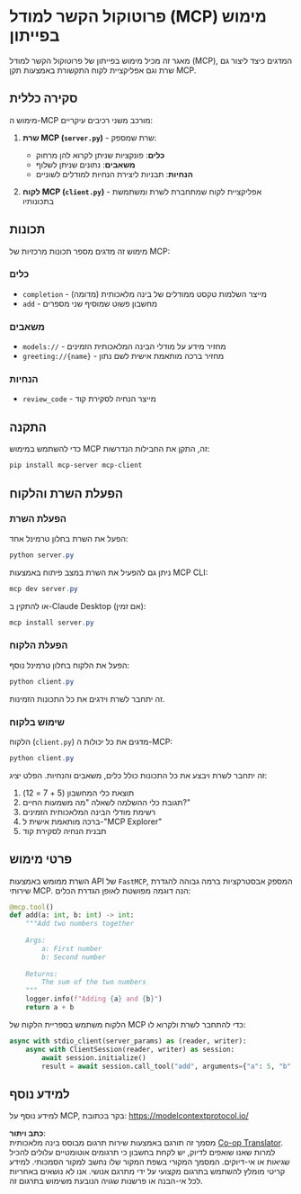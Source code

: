 <!--
CO_OP_TRANSLATOR_METADATA:
{
  "original_hash": "706b9b075dc484b73a053e6e9c709b4b",
  "translation_date": "2025-07-13T23:33:43+00:00",
  "source_file": "04-PracticalImplementation/samples/python/README.md",
  "language_code": "he"
}
-->
# פרוטוקול הקשר למודל (MCP) מימוש בפייתון

מאגר זה מכיל מימוש בפייתון של פרוטוקול הקשר למודל (MCP), המדגים כיצד ליצור גם שרת וגם אפליקציית לקוח התקשורת באמצעות תקן MCP.

## סקירה כללית

מימוש ה-MCP מורכב משני רכיבים עיקריים:

1. **שרת MCP (`server.py`)** - שרת שמספק:
   - **כלים**: פונקציות שניתן לקרוא להן מרחוק  
   - **משאבים**: נתונים שניתן לשלוף  
   - **הנחיות**: תבניות ליצירת הנחיות למודלים לשוניים  

2. **לקוח MCP (`client.py`)** - אפליקציית לקוח שמתחברת לשרת ומשתמשת בתכונותיו

## תכונות

מימוש זה מדגים מספר תכונות מרכזיות של MCP:

### כלים
- `completion` - מייצר השלמות טקסט ממודלים של בינה מלאכותית (מדומה)  
- `add` - מחשבון פשוט שמוסיף שני מספרים  

### משאבים
- `models://` - מחזיר מידע על מודלי הבינה המלאכותית הזמינים  
- `greeting://{name}` - מחזיר ברכה מותאמת אישית לשם נתון  

### הנחיות
- `review_code` - מייצר הנחיה לסקירת קוד  

## התקנה

כדי להשתמש במימוש MCP זה, התקן את החבילות הנדרשות:

```powershell
pip install mcp-server mcp-client
```

## הפעלת השרת והלקוח

### הפעלת השרת

הפעל את השרת בחלון טרמינל אחד:

```powershell
python server.py
```

ניתן גם להפעיל את השרת במצב פיתוח באמצעות MCP CLI:

```powershell
mcp dev server.py
```

או להתקין ב-Claude Desktop (אם זמין):

```powershell
mcp install server.py
```

### הפעלת הלקוח

הפעל את הלקוח בחלון טרמינל נוסף:

```powershell
python client.py
```

זה יתחבר לשרת וידגים את כל התכונות הזמינות.

### שימוש בלקוח

הלקוח (`client.py`) מדגים את כל יכולות ה-MCP:

```powershell
python client.py
```

זה יתחבר לשרת ויבצע את כל התכונות כולל כלים, משאבים והנחיות. הפלט יציג:

1. תוצאת כלי המחשבון (5 + 7 = 12)  
2. תגובת כלי ההשלמה לשאלה "מה משמעות החיים?"  
3. רשימת מודלי הבינה המלאכותית הזמינים  
4. ברכה מותאמת אישית ל-"MCP Explorer"  
5. תבנית הנחיה לסקירת קוד  

## פרטי מימוש

השרת ממומש באמצעות API של `FastMCP`, המספק אבסטרקציות ברמה גבוהה להגדרת שירותי MCP. הנה דוגמה מפושטת לאופן הגדרת הכלים:

```python
@mcp.tool()
def add(a: int, b: int) -> int:
    """Add two numbers together
    
    Args:
        a: First number
        b: Second number
    
    Returns:
        The sum of the two numbers
    """
    logger.info(f"Adding {a} and {b}")
    return a + b
```

הלקוח משתמש בספריית הלקוח של MCP כדי להתחבר לשרת ולקרוא לו:

```python
async with stdio_client(server_params) as (reader, writer):
    async with ClientSession(reader, writer) as session:
        await session.initialize()
        result = await session.call_tool("add", arguments={"a": 5, "b": 7})
```

## למידע נוסף

למידע נוסף על MCP, בקר בכתובת: https://modelcontextprotocol.io/

**כתב ויתור**:  
מסמך זה תורגם באמצעות שירות תרגום מבוסס בינה מלאכותית [Co-op Translator](https://github.com/Azure/co-op-translator). למרות שאנו שואפים לדיוק, יש לקחת בחשבון כי תרגומים אוטומטיים עלולים להכיל שגיאות או אי-דיוקים. המסמך המקורי בשפת המקור שלו נחשב למקור הסמכותי. למידע קריטי מומלץ להשתמש בתרגום מקצועי על ידי מתרגם אנושי. אנו לא נושאים באחריות לכל אי-הבנה או פרשנות שגויה הנובעת משימוש בתרגום זה.